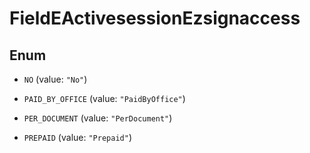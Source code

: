 

# FieldEActivesessionEzsignaccess

## Enum


* `NO` (value: `"No"`)

* `PAID_BY_OFFICE` (value: `"PaidByOffice"`)

* `PER_DOCUMENT` (value: `"PerDocument"`)

* `PREPAID` (value: `"Prepaid"`)



